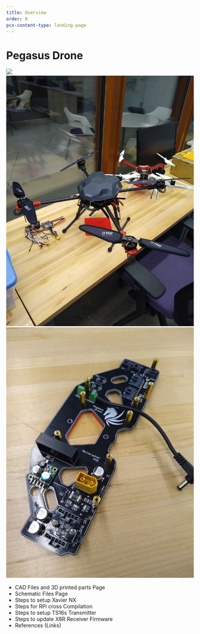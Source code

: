 ```yaml
---
title: Overview
order: 0
pcx-content-type: landing-page
---
```


# Pegasus Drone

![](outdoor.jpg)
![](pegasus.jpg)
![](pcb.jpg)

<Aside type="warning" header="Pages To-Do">

- CAD Files and 3D printed parts Page
- Schematic Files Page
- Steps to setup Xavier NX
- Steps for RPi cross Compilation
- Steps to setup TS16s Transmitter
- Steps to update X8R Receiver Firmware
- References (Links)

</Aside>
